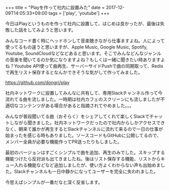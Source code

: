 +++
title = "Playを作って社内に設置みた"
date = 2017-12-09T14:05:33+09:00
tags = ['play', 'youtube']
+++

今日はPlayというものを作って社内に設置して、はじめは良かったが、最後は失敗した話をしてみようと思います。

みんなコード書く時にヘッドホンして音楽聴きながら仕事ますよね。人によって使ってるもの違うと思いますが、Apple Music, Google Music, Spotify, Youtube, SoundCloudなどなどあると思います。そこでみんなどんなジャンルの音楽を聞いてるのか気になりますよね？もしくは一緒に聞きたい時ありますよね？Youtube API使って曲再生、サーバーサイドPushで曲の同期取って、Redisで再生リスト保存するとなんかできそうな気がして作ってみました。

https://github.com/dongri/play

社内ネットワークに設置してみんなに共有して、専用Slackチャンネル作って今流れてる曲を流しました。一時期は社内カフェのスクリーンにも流しましたが不適切なコンテンツがある場合があると指摘されてやめました。。。

みんなが普段聞いてる曲（おそらく）をシェアしてくれて楽しくSlackでチャットしながら聞きました。社内ネットワークだったので社内からしかアクセスできなく、朝来て誰かが再生するとSlackチャンネルに流れて来るので一日の仕事が始まったを感じる時もありました。ソースコードもGitHubに公開してるので、メンバー全員が必要な機能作ってPR送ったりもしました。

最初のバージョンはすごくシンプルで曲を追加、再生のみでした。スキップする機能つけたら反対派も出てきましたね。後はリスト保存する機能、リストからキュー入れる機能などなど追加しましたが、使い方よくわからない声も出始めました。Slackチャンネルも一日中静かになってユーザーを完全に失われました。

今思えばシンプルが一番だなと深く反省します。
